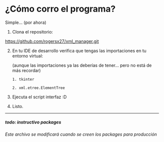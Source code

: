 # ¿Cómo corro el programa?

Simple... (por ahora)

1. Clona el repositorio:

  <https://github.com/rogersx27/xml_manager.git>

2. En tu IDE de desarrollo verifica que tengas las importaciones en tu entorno virtual:

   (aunque las importaciones ya las deberías de tener... pero no está de más recordar)

       1. tkinter
   
       2. xml.etree.ElementTree

3. Ejecuta el script interfaz :D

4. Listo.

-------

##### *todo*: instructivo packages

###### Este archivo se modificará cuando se creen los packages para producción
